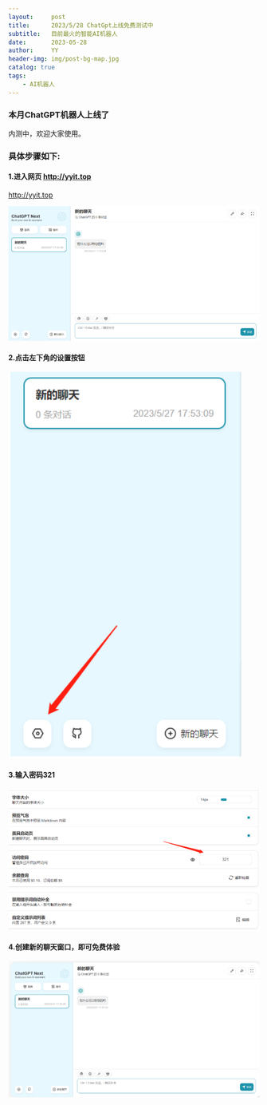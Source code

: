 ```yaml
---
layout:     post
title:      2023/5/28 ChatGpt上线免费测试中
subtitle:   目前最火的智能AI机器人
date:       2023-05-28
author:     YY
header-img: img/post-bg-map.jpg
catalog: true
tags:
    - AI机器人
---
```


### 本月ChatGPT机器人上线了

内测中，欢迎大家使用。



### 具体步骤如下:



#### 1.进入网页 http://yyit.top

<http://yyit.top>

![](https://github.com/1810138/1810138.github.io/blob/master/img/chatgpt/1.jpg)





#### **2.点击左下角的设置按钮**

![](https://github.com/1810138/1810138.github.io/blob/master/img/chatgpt/2.jpg)





#### **3.输入密码321**

![](https://github.com/1810138/1810138.github.io/blob/master/img/chatgpt/3.jpg)





#### **4.创建新的聊天窗口，即可免费体验**

![](https://github.com/1810138/1810138.github.io/blob/master/img/chatgpt/4.jpg)